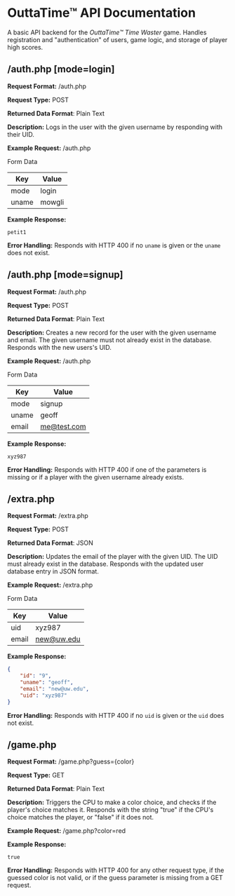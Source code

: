 # OuttaTime&trade; API Documentation
A basic API backend for the _OuttaTime&trade; Time Waster_ game. Handles registration and
"authentication" of users, game logic, and storage of player high scores.

## /auth.php    [mode=login]
**Request Format:** /auth.php

**Request Type:** POST

**Returned Data Format**: Plain Text

**Description:** Logs in the user with the given username by responding with their UID.


**Example Request:** /auth.php

Form Data

| Key | Value |
|-----|-------|
|mode |login  |
|uname|mowgli |

**Example Response:**

```
petit1
```

**Error Handling:** Responds with HTTP 400 if no `uname` is given or the `uname` does not exist.

## /auth.php    [mode=signup]
**Request Format:** /auth.php

**Request Type:** POST

**Returned Data Format**: Plain Text

**Description:** Creates a new record for the user with the given username and email. The given
username must not already exist in the database. Responds with the new users's UID.


**Example Request:** /auth.php

Form Data

| Key | Value |
|-----|-------|
|mode |signup |
|uname|geoff  |
|email|me@test.com|

**Example Response:**

```
xyz987
```

**Error Handling:** Responds with HTTP 400 if one of the parameters is missing or if a player with
the given username already exists.

## /extra.php
**Request Format:** /extra.php

**Request Type:** POST

**Returned Data Format**: JSON

**Description:** Updates the email of the player with the given UID. The UID must already exist in
the database. Responds with the updated user database entry in JSON format.


**Example Request:** /extra.php

Form Data

| Key | Value |
|-----|-------|
|uid  |xyz987 |
|email|new@uw.edu|

**Example Response:**

```json
{
    "id": "9",
    "uname": "geoff",
    "email": "new@uw.edu",
    "uid": "xyz987"
}
```

**Error Handling:** Responds with HTTP 400 if no `uid` is given or the `uid` does not exist.

## /game.php
**Request Format:** /game.php?guess={color}

**Request Type:** GET

**Returned Data Format**: Plain Text

**Description:** Triggers the CPU to make a color choice, and checks if the player's choice matches
it. Responds with the string "true" if the CPU's choice matches the player, or "false" if it does not.


**Example Request:** /game.php?color=red

**Example Response:**

```
true
```

**Error Handling:** Responds with HTTP 400 for any other request type, if the guessed color is not
valid, or if the guess parameter is missing from a GET request.
